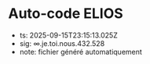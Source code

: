# Auto-code ELIOS
- ts: 2025-09-15T23:15:13.025Z
- sig: ∞.je.toi.nous.432.528
- note: fichier généré automatiquement